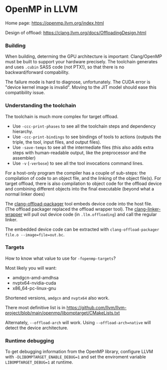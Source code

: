 # OpenMP in LLVM

Home page: https://openmp.llvm.org/index.html

Design of offload: https://clang.llvm.org/docs/OffloadingDesign.html

### Building

When building, determing the GPU architecture is important: Clang/OpenMP must be built to support your hardware precisely.
The toolchain generates and uses `.cubin` SASS code (not PTX!), so that there is no backward/forward compability.

The failure mode is hard to diagnose, unfortunately.  The CUDA error is "device kernel image is invalid".
Moving to the JIT model should ease this compatibility issue.

### Understanding the toolchain
The toolchain is much more complex for target offload.
* Use `-ccc-print-phases` to see all the toolchain steps and dependency hierarchy.
* Use `-ccc-print-bindings` to see bindings of tools to actions (outputs the triple, the tool, input files, and output files).
* Use `-save-temps` to see all the intermediate files (this also adds extra steps with human-readable output, like the preprocessor and the assembler)
* Use `-v` (`-verbose`) to see all the tool invocations command lines.

For a host-only program the compiler has a couple of sub-steps: the compilation of code to an object file, and the linking of the object file(s).
For target offload, there is also compilation to object code for the offload device and combining different objects into the final executable (beyond what a normal linker does)

The [clang-offload-packager](https://clang.llvm.org/docs/ClangOffloadPackager.html) tool embeds device code into the host file. (The offload packager replaced the offload wrapper tool).
The [clang-linker-wrapper](https://clang.llvm.org/docs/ClangLinkerWrapper.html) will pull out device code (in `.llm.offloading`) and call the regular linker.

The embedded device code can be extracted with `clang-offload-packager file.o --image=file=out.bc`.

### Targets
How to know what value to use for `-fopenmp-targets`?

Most likely you will want:

* amdgcn-amd-amdhsa
* nvptx64-nvidia-cuda
* x86_64-pc-linux-gnu

Shortened versions, `amdgcn` and `nvptx64` also work.
  

There most definitive list is in https://github.com/llvm/llvm-project/blob/main/openmp/libomptarget/CMakeLists.txt

Alternately, `--offload-arch` will work.  Using `--offload-arch=native` will detect the device architecture.

### Runtime debugging

To get debugging information from the OpenMP library, configure LLVM with `-DLIBOMPTARGET_ENABLE_DEBUG=1` and set the enviroment variable `LIBOMPTARGET_DEBUG=1` at runtime.
